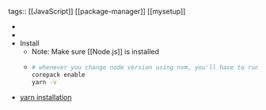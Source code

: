 tags:: [[JavaScript]] [[package-manager]] [[mysetup]]

-
-
- Install
	- Note: Make sure [[Node.js]] is installed
	- ```bash
	  # whenever you change node version using nvm, you'll have to run the following command
	  corepack enable
	  yarn -v
	  ```
- [yarn installation](https://yarnpkg.com/getting-started/install)